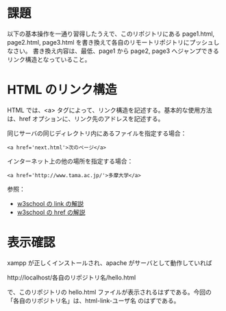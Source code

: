 # 課題

以下の基本操作を一通り習得したうえで、このリポジトリにある page1.html, page2.html, page3.html を書き換えて各自のリモートリポジトリにプッシュしなさい。
書き換え内容は、最低、page1 から page2, page3 へジャンプできるリンク構造となっていること。

# HTML のリンク構造

HTML では、\<a\> タグによって、リンク構造を記述する。基本的な使用方法は、href オプションに、リンク先のアドレスを記述する。

同じサーバの同じディレクトリ内にあるファイルを指定する場合：
```
<a href='next.html'>次のページ</a>
```

インターネット上の他の場所を指定する場合：
```
<a href='http://www.tama.ac.jp/'>多摩大学</a>
```

参照：
- [w3school の link の解説](https://www.w3schools.com/html/html_links.asp)
- [w3school の href の解説](https://www.w3schools.com/tags/att_a_href.asp)


# 表示確認

xampp が正しくインストールされ、apache がサーバとして動作していれば

http://localhost/各自のリポジトリ名/hello.html

で、このリポジトリの hello.html ファイルが表示されるはずである。今回の「各自のリポジトリ名」は、html-link-ユーザ名 のはずである。

